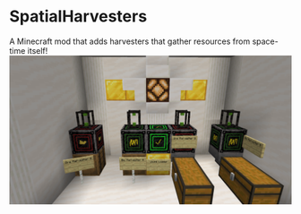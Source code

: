 # SpatialHarvesters
A Minecraft mod that adds harvesters that gather resources from space-time itself!
![Showcase](SpatialHarvestersShowcase.png)
